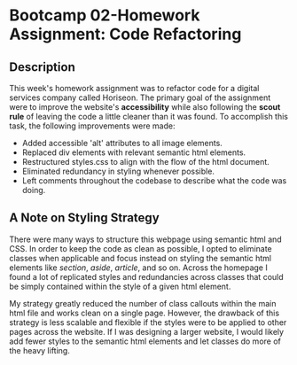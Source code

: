 # Bootcamp 02-Homework Assignment: Code Refactoring

## Description

This week's homework assignment was to refactor code for a digital services company called Horiseon. The primary goal of the assignment were to improve the website's **accessibility** while also following the **scout rule** of leaving the code a little cleaner than it was found. To accomplish this task, the following improvements were made:

  * Added accessible 'alt' attributes to all image elements.
  * Replaced div elements with relevant semantic html elements.
  * Restructured styles.css to align with the flow of the html document.
  * Eliminated redundancy in styling whenever possible.
  * Left comments throughout the codebase to describe what the code was doing.
  
## A Note on Styling Strategy

There were many ways to structure this webpage using semantic html and CSS. In order to keep the code as clean as possible, I opted to eliminate classes when applicable and focus instead on styling the semantic html elements like *section*, *aside*, *article*, and so on. Across the homepage I found a lot of replicated styles and redundancies across classes that could be simply contained within the style of a given html element.

My strategy greatly reduced the number of class callouts within the main html file and works clean on a single page. However, the drawback of this strategy is less scalable and flexible if the styles were to be applied to other pages across the website. If I was designing a larger website, I would likely add fewer styles to the semantic html elements and let classes do more of the heavy lifting.


